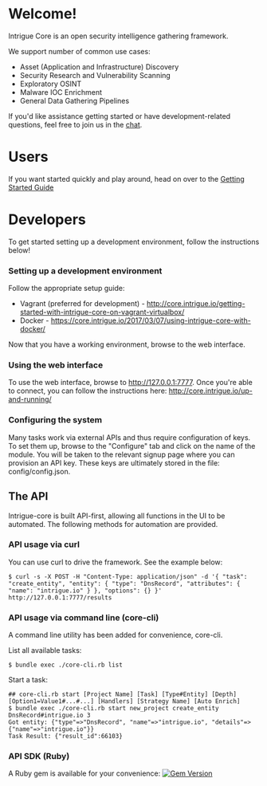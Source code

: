 # Welcome!

Intrigue Core is an open security intelligence gathering framework. 

We support number of common use cases:

  * Asset (Application and Infrastructure) Discovery
  * Security Research and Vulnerability Scanning
  * Exploratory OSINT
  * Malware IOC Enrichment
  * General Data Gathering Pipelines

If you'd like assistance getting started or have development-related questions, feel free to join us in the [chat](https://gitter.im/intrigueio/intrigue-core).

# Users

If you want started quickly and play around, head on over to the [Getting Started Guide](https://core.intrigue.io/getting-started/)

# Developers

To get started setting up a development environment, follow the instructions below!

### Setting up a development environment

Follow the appropriate setup guide:

 * Vagrant (preferred for development) - http://core.intrigue.io/getting-started-with-intrigue-core-on-vagrant-virtualbox/
 * Docker - https://core.intrigue.io/2017/03/07/using-intrigue-core-with-docker/

Now that you have a working environment, browse to the web interface.

### Using the web interface

To use the web interface, browse to http://127.0.0.1:7777. Once you're able to connect, you can follow the instructions here: http://core.intrigue.io/up-and-running/

### Configuring the system

Many tasks work via external APIs and thus require configuration of keys. To set them up, browse to the "Configure" tab and click on the name of the module. You will be taken to the relevant signup page where you can provision an API key. These keys are ultimately stored in the file: config/config.json.

## The API

Intrigue-core is built API-first, allowing all functions in the UI to be automated. The following methods for automation are provided.

### API usage via curl

You can use curl to drive the framework. See the example below:

```
$ curl -s -X POST -H "Content-Type: application/json" -d '{ "task": "create_entity", "entity": { "type": "DnsRecord", "attributes": { "name": "intrigue.io" } }, "options": {} }' http://127.0.0.1:7777/results
```

### API usage via command line (core-cli)

A command line utility has been added for convenience, core-cli.

List all available tasks:
```
$ bundle exec ./core-cli.rb list
```

Start a task:
```
## core-cli.rb start [Project Name] [Task] [Type#Entity] [Depth] [Option1=Value1#...#...] [Handlers] [Strategy Name] [Auto Enrich]
$ bundle exec ./core-cli.rb start new_project create_entity DnsRecord#intrigue.io 3
Got entity: {"type"=>"DnsRecord", "name"=>"intrigue.io", "details"=>{"name"=>"intrigue.io"}}
Task Result: {"result_id":66103}
```

### API SDK (Ruby)
A Ruby gem is available for your convenience: [![Gem Version](https://badge.fury.io/rb/intrigue_api_client.svg)](http://badge.fury.io/rb/intrigue_api_client)
